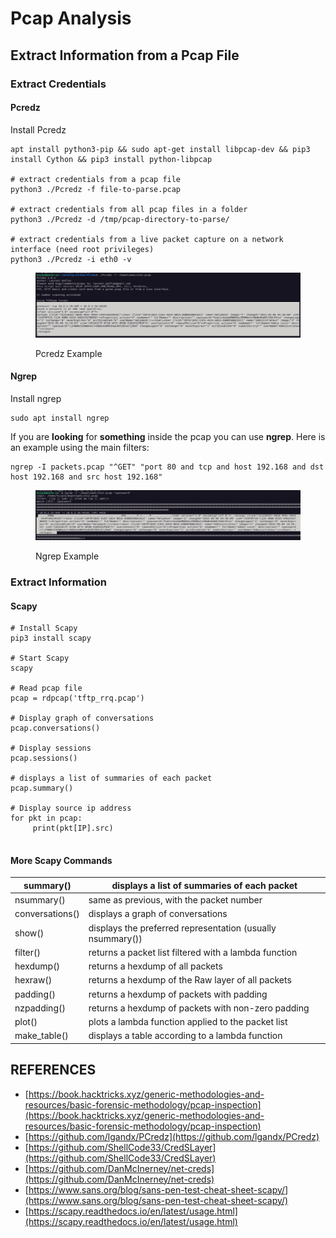 # Pcap Analysis

## Extract Information from a Pcap File

### Extract Credentials

#### Pcredz

Install Pcredz

```
apt install python3-pip && sudo apt-get install libpcap-dev && pip3 install Cython && pip3 install python-libpcap

# extract credentials from a pcap file
python3 ./Pcredz -f file-to-parse.pcap

# extract credentials from all pcap files in a folder
python3 ./Pcredz -d /tmp/pcap-directory-to-parse/

# extract credentials from a live packet capture on a network interface (need root privileges)
python3 ./Pcredz -i eth0 -v
```

<figure><img src="../../../.gitbook/assets/image (12).png" alt=""><figcaption><p>Pcredz Example</p></figcaption></figure>

#### Ngrep

Install ngrep

```
sudo apt install ngrep
```

If you are **looking** for **something** inside the pcap you can use **ngrep**. Here is an example using the main filters:

```
ngrep -I packets.pcap "^GET" "port 80 and tcp and host 192.168 and dst host 192.168 and src host 192.168"
```

<figure><img src="../../../.gitbook/assets/image (13).png" alt=""><figcaption><p>Ngrep Example</p></figcaption></figure>



### Extract Information

#### Scapy

```
# Install Scapy
pip3 install scapy

# Start Scapy
scapy

# Read pcap file
pcap = rdpcap('tftp_rrq.pcap')

# Display graph of conversations
pcap.conversations()

# Display sessions
pcap.sessions()

# displays a list of summaries of each packet
pcap.summary()

# Display source ip address
for pkt in pcap:
     print(pkt[IP].src)


```

#### More Scapy Commands

| summary()       | displays a list of summaries of each packet                |
| --------------- | ---------------------------------------------------------- |
| nsummary()      | same as previous, with the packet number                   |
| conversations() | displays a graph of conversations                          |
| show()          | displays the preferred representation (usually nsummary()) |
| filter()        | returns a packet list filtered with a lambda function      |
| hexdump()       | returns a hexdump of all packets                           |
| hexraw()        | returns a hexdump of the Raw layer of all packets          |
| padding()       | returns a hexdump of packets with padding                  |
| nzpadding()     | returns a hexdump of packets with non-zero padding         |
| plot()          | plots a lambda function applied to the packet list         |
| make\_table()   | displays a table according to a lambda function            |





## REFERENCES

* [https://book.hacktricks.xyz/generic-methodologies-and-resources/basic-forensic-methodology/pcap-inspection](https://book.hacktricks.xyz/generic-methodologies-and-resources/basic-forensic-methodology/pcap-inspection)
* [https://github.com/lgandx/PCredz](https://github.com/lgandx/PCredz)
* [https://github.com/ShellCode33/CredSLayer](https://github.com/ShellCode33/CredSLayer)
* [https://github.com/DanMcInerney/net-creds](https://github.com/DanMcInerney/net-creds)
* [https://www.sans.org/blog/sans-pen-test-cheat-sheet-scapy/](https://www.sans.org/blog/sans-pen-test-cheat-sheet-scapy/)
* [https://scapy.readthedocs.io/en/latest/usage.html](https://scapy.readthedocs.io/en/latest/usage.html)



